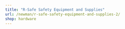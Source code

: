 ```yaml
---
title: "R-Safe Safety Equipment and Supplies"
url: /newman/r-safe-safety-equipment-and-supplies-2/
shop: hardware
---
```

